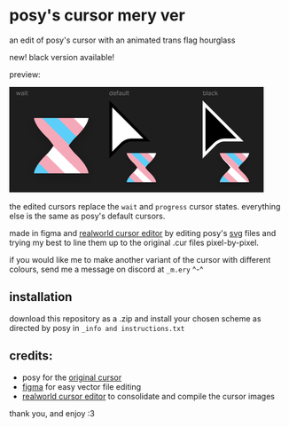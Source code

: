 # posy's cursor mery ver
an edit of posy's cursor with an animated trans flag hourglass

new! black version available!

preview:

![images of the edited cursors](https://github.com/leg7075/posy/blob/main/preview.png?raw=true)

the edited cursors replace the `wait` and `progress` cursor states. everything else is the same as posy's default cursors.

made in figma and [realworld cursor editor](https://www.rw-designer.com/cursor-maker) by editing posy's [svg](https://michieldb.nl/other/cursors/posys-cursors-vectors-v4-svg.svg) files and trying my best to line them up to the original .cur files pixel-by-pixel.

if you would like me to make another variant of the cursor with different colours, send me a message on discord at `_m.ery` ^-^

## installation

download this repository as a .zip and install your chosen scheme as directed by posy in `_info and instructions.txt`

## credits:
- posy for the [original cursor](https://michieldb.nl/other/cursors/)
- [figma](https://www.figma.com/) for easy vector file editing
- [realworld cursor editor](https://www.rw-designer.com/cursor-maker) to consolidate and compile the cursor images

thank you, and enjoy :3